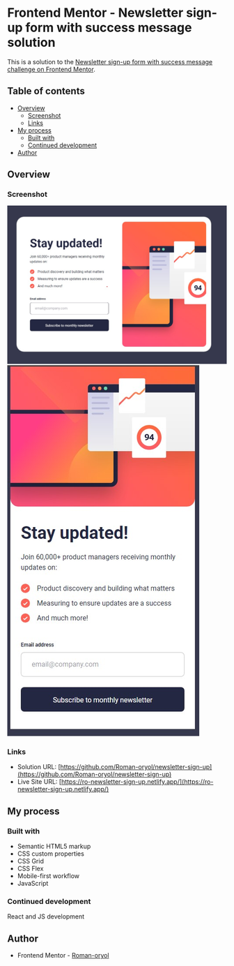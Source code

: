 # Frontend Mentor - Newsletter sign-up form with success message solution

This is a solution to the [Newsletter sign-up form with success message challenge on Frontend Mentor](https://www.frontendmentor.io/challenges/newsletter-signup-form-with-success-message-3FC1AZbNrv).

## Table of contents

- [Overview](#overview)
  - [Screenshot](#screenshot)
  - [Links](#links)
- [My process](#my-process)
  - [Built with](#built-with)
  - [Continued development](#continued-development)
- [Author](#author)

## Overview

### Screenshot

![](./screenshot-desktop.jpg)
![](./screenshot-mobile.jpg)

### Links

- Solution URL: [https://github.com/Roman-oryol/newsletter-sign-up](https://github.com/Roman-oryol/newsletter-sign-up)
- Live Site URL: [https://ro-newsletter-sign-up.netlify.app/](https://ro-newsletter-sign-up.netlify.app/)

## My process

### Built with

- Semantic HTML5 markup
- CSS custom properties
- CSS Grid
- CSS Flex
- Mobile-first workflow
- JavaScript

### Continued development

React and JS development

## Author

- Frontend Mentor - [Roman-oryol](https://www.frontendmentor.io/profile/Roman-oryol)
